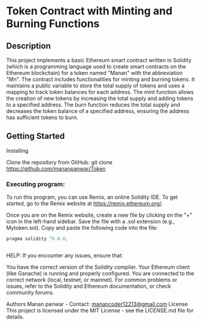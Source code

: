 # Token Contract with Minting and Burning Functions

## Description
This project implements a basic Ethereum smart contract written in Solidity (which is a programming language used to create smart contracts on the Ethereum blockchain) for a token named "Manan" with the abbreviation "Mn". The contract includes functionalities for minting and burning tokens. It maintains a public variable to store the total supply of tokens and uses a mapping to track token balances for each address. The mint function allows the creation of new tokens by increasing the total supply and adding tokens to a specified address. The burn function reduces the total supply and decreases the token balance of a specified address, ensuring the address has sufficient tokens to burn.

## Getting Started
Installing


Clone the repository from GitHub:
git clone https://github.com/mananpanwar/Token



### Executing program:
 
To run this program, you can use Remix, an online Solidity IDE. To get started, go to the Remix website at https://remix.ethereum.org/.

Once you are on the Remix website, create a new file by clicking on the "+" icon in the left-hand sidebar. Save the file with a .sol extension (e.g., Mytoken.sol). Copy and paste the following code into the file:

```javascript
pragma solidity ^0.8.4;



```










HELP:
If you encounter any issues, ensure that:

You have the correct version of the Solidity compiler.
Your Ethereum client (like Ganache) is running and properly configured.
You are connected to the correct network (local, testnet, or mainnet).
For common problems or issues, refer to the Solidity and Ethereum documentation, or check community forums.


Authors
Manan panwar - Contact: manancoder12213@gmail.com
License
This project is licensed under the MIT License - see the LICENSE.md file for details.



